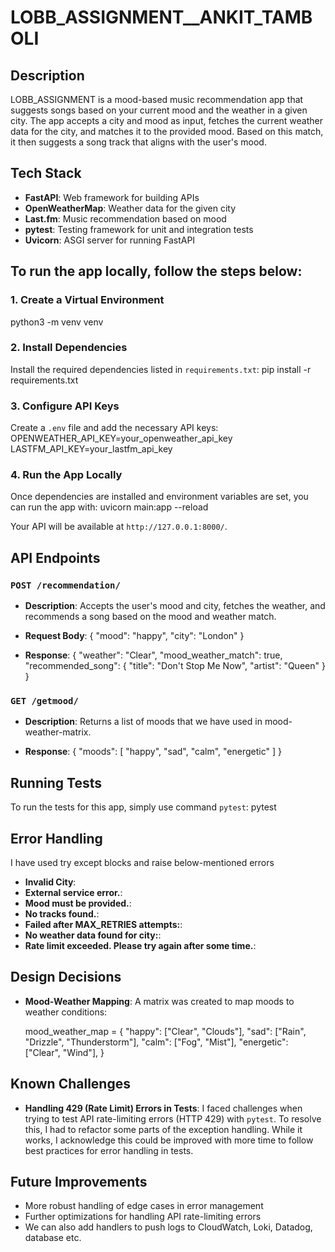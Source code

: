 # LOBB_ASSIGNMENT__ANKIT_TAMBOLI

## Description

LOBB_ASSIGNMENT is a mood-based music recommendation app that suggests songs based on your current mood and the weather in a given city. The app accepts a city and mood as input, fetches the current weather data for the city, and matches it to the provided mood. Based on this match, it then suggests a song track that aligns with the user's mood.

## Tech Stack

- **FastAPI**: Web framework for building APIs
- **OpenWeatherMap**: Weather data for the given city
- **Last.fm**: Music recommendation based on mood
- **pytest**: Testing framework for unit and integration tests
- **Uvicorn**: ASGI server for running FastAPI

## To run the app locally, follow the steps below:

### 1. Create a Virtual Environment
python3 -m venv venv


### 2. Install Dependencies
Install the required dependencies listed in `requirements.txt`:
pip install -r requirements.txt


### 3. Configure API Keys
Create a `.env` file and add the necessary API keys:
OPENWEATHER_API_KEY=your_openweather_api_key
LASTFM_API_KEY=your_lastfm_api_key

### 4. Run the App Locally
Once dependencies are installed and environment variables are set, you can run the app with:
uvicorn main:app --reload

Your API will be available at `http://127.0.0.1:8000/`.

## API Endpoints

### `POST /recommendation/`
- **Description**: Accepts the user's mood and city, fetches the weather, and recommends a song based on the mood and weather match.

- **Request Body**:
{
  "mood": "happy",
  "city": "London"
}

- **Response**:
{
  "weather": "Clear",
  "mood_weather_match": true,
  "recommended_song": {
    "title": "Don't Stop Me Now",
    "artist": "Queen"
  }
}


### `GET /getmood/`
- **Description**: Returns a list of moods that we have used in mood-weather-matrix.

- **Response**:
{
  "moods": [
    "happy",
    "sad",
    "calm",
    "energetic"
  ]
}


## Running Tests

To run the tests for this app, simply use command `pytest`:
pytest

## Error Handling

I have used try except blocks and raise below-mentioned errors

- **Invalid City**: 
- **External service error.**: 
- **Mood must be provided.**: 
- **No tracks found.**: 
- **Failed after MAX_RETRIES attempts:**: 
- **No weather data found for city:**: 
- **Rate limit exceeded. Please try again after some time.**: 

## Design Decisions

- **Mood-Weather Mapping**: A matrix was created to map moods to weather conditions:
  
  mood_weather_map = {
      "happy": ["Clear", "Clouds"],
      "sad": ["Rain", "Drizzle", "Thunderstorm"],
      "calm": ["Fog", "Mist"],
      "energetic": ["Clear", "Wind"],
  }
  

## Known Challenges

- **Handling 429 (Rate Limit) Errors in Tests**: I faced challenges when trying to test API rate-limiting errors (HTTP 429) with `pytest`. To resolve this, I had to refactor some parts of the exception handling. While it works, I acknowledge this could be improved with more time to follow best practices for error handling in tests.

## Future Improvements

- More robust handling of edge cases in error management
- Further optimizations for handling API rate-limiting errors
- We can also add handlers to push logs to CloudWatch, Loki, Datadog, database etc.
